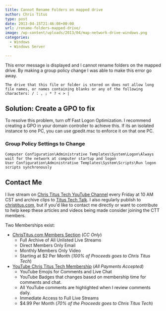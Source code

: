 ```yaml
---
title: Cannot Rename Folders on mapped drive
author: Chris Titus
type: post
date: 2013-04-15T21:46:08+00:00
url: /rename-folders-mapped-drive/
image: /wp-content/uploads/2013/04/map-network-drive-windows.png
categories:
  - Windows
  - Windows Server

---
```

This error message is displayed and I cannot rename folders on the mapped drive. By making a group policy change I was able to make this error go away.

`The drive that this file or folder is stored on does not allow long file names, or names containing blanks or any of the following characters: / : , ; * ? < > |`

## Solution: Create a GPO to fix

To resolve this problem, turn off Fast Logon Optimization. I recommend creating a GPO in your domain controller to achieve this. If its an isolated instance to one PC, you can use gpedit.msc to enforce it on that one PC.

### Group Policy Settings to Change

```
Computer Configuration\Administrative Templates\System\Logon\Always wait for the network at computer startup and logon
User Configuration\Administrative Templates\System\Scripts\Run logon scripts synchronously
```

## Contact Me

I live stream on [Chris Titus Tech YouTube Channel][1] every Friday at 10 AM CST and archive clips to [Titus Tech Talk][2]. I also regularly publish to [christitus.com][3], but if you'd like to contact me directly or want to contribute to help keep these articles and videos being made consider joining the CTT members. 

Two Memberships exist:
- [ChrisTitus.com Members Section][4] (_CC Only_)
  - Full Archive of All Unlisted Live Streams
  - Direct Members Only Email
  - Monthly Members Only Video
  - Starting at $2 Per Month (_100% of Proceeds goes to Chris Titus Tech_)
- [YouTube Chris Titus Tech Membership][5] (_All Payments Accepted_)
  - YouTube Emojis for Comments and Live Chat
  - YouTube Badges that changes based on membership time for comments and chat.
  - All YouTube comments are highlighted when I review comments daily. 
  - Immediate Access to Full Live Streams
  - $4.99 Per Month (_70% of the Proceeds goes to Chris Titus Tech_)

 [1]: https://www.youtube.com/c/ChrisTitusTech
 [2]: https://www.youtube.com/c/ChrisTitusTechStreams
 [3]: https://christitus.com/
 [4]: https://portal.christitus.com
 [5]: https://links.christitus.com/join